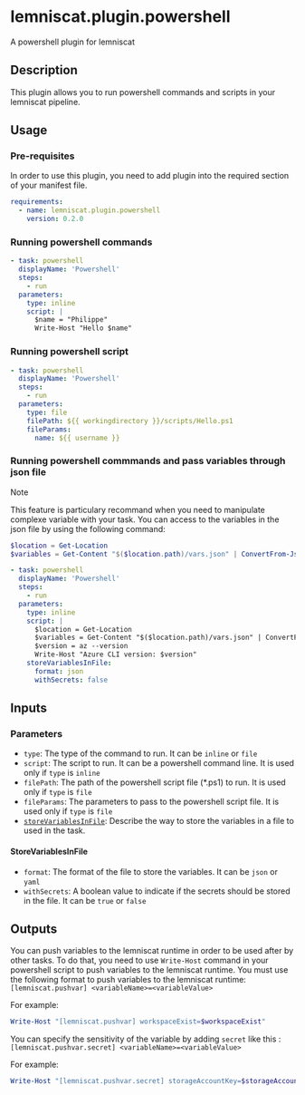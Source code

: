 # lemniscat.plugin.powershell

A powershell plugin for lemniscat

## Description

This plugin allows you to run powershell commands and scripts in your lemniscat pipeline.

## Usage

### Pre-requisites

In order to use this plugin, you need to add plugin into the required section of your manifest file.

```yaml
requirements:
  - name: lemniscat.plugin.powershell
    version: 0.2.0
```

### Running powershell commands

```yaml
- task: powershell
  displayName: 'Powershell'
  steps:
    - run
  parameters:
    type: inline
    script: |
      $name = "Philippe"
      Write-Host "Hello $name"
```

### Running powershell script

```yaml
- task: powershell
  displayName: 'Powershell'
  steps:
    - run
  parameters:
    type: file
    filePath: ${{ workingdirectory }}/scripts/Hello.ps1
    fileParams:
      name: ${{ username }}
```

### Running powershell commmands and pass variables through json file

> [!NOTE] 
> This feature is particulary recommand when you need to manipulate complexe variable with your task.
> You can access to the variables in the json file by using the following command:
> 
> ```powershell
> $location = Get-Location
> $variables = Get-Content "$($location.path)/vars.json" | ConvertFrom-Json -Depth 100
> ```

```yaml
- task: powershell
  displayName: 'Powershell'
  steps:
    - run
  parameters:
    type: inline
    script: |
      $location = Get-Location
      $variables = Get-Content "$($location.path)/vars.json" | ConvertFrom-Json -Depth 100
      $version = az --version
      Write-Host "Azure CLI version: $version"
    storeVariablesInFile:
      format: json
      withSecrets: false
```

## Inputs

### Parameters

- `type`: The type of the command to run. It can be `inline` or `file`
- `script`: The script to run. It can be a powershell command line. It is used only if `type` is `inline`
- `filePath`: The path of the powershell script file (*.ps1) to run. It is used only if `type` is `file`
- `fileParams`: The parameters to pass to the powershell script file. It is used only if `type` is `file`
- [`storeVariablesInFile`](#StoreVariablesInFile): Describe the way to store the variables in a file to used in the task.

#### StoreVariablesInFile

- `format`: The format of the file to store the variables. It can be `json` or `yaml`
- `withSecrets`: A boolean value to indicate if the secrets should be stored in the file. It can be `true` or `false`

## Outputs

You can push variables to the lemniscat runtime in order to be used after by other tasks.
To do that, you need to use `Write-Host` command in your powershell script to push variables to the lemniscat runtime.
You must use the following format to push variables to the lemniscat runtime:
`[lemniscat.pushvar] <variableName>=<variableValue>`

For example:

```powershell
Write-Host "[lemniscat.pushvar] workspaceExist=$workspaceExist"
```

You can specify the sensitivity of the variable by adding `secret` like this :
`[lemniscat.pushvar.secret] <variableName>=<variableValue>`

For example:

```powershell
Write-Host "[lemniscat.pushvar.secret] storageAccountKey=$storageAccountKey"
```
